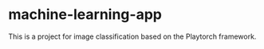 # machine-learning-app
This is a project for image classification based on the Playtorch framework.
